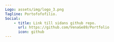 ```yaml
---
Logo: assets/img/logo_3.png
Tagline: Portofofofilio.
Social:
    - title: Link till sidans github repo.
      url: https://github.com/VenaGe89/Portfolio
      icon: github
---
```

